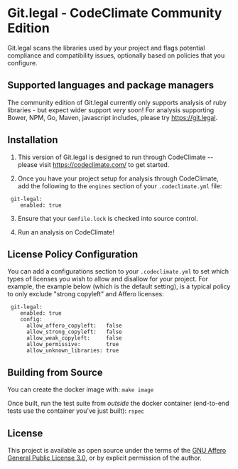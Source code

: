 # Git.legal - CodeClimate Community Edition

Git.legal scans the libraries used by your project and flags potential compliance and compatibility issues, optionally
based on policies that you configure.

## Supported languages and package managers

The community edition of Git.legal currently only supports analysis of ruby libraries - but expect wider support *very*
soon!  For analysis supporting Bower, NPM, Go, Maven, javascript includes, please try https://git.legal.

## Installation

1. This version of Git.legal is designed to run through CodeClimate -- please visit https://codeclimate.com/ to get started.

2. Once you have your project setup for analysis through CodeClimate, add the following to the `engines` section of your
`.codeclimate.yml` file:

```
 git-legal:
    enabled: true
```

3. Ensure that your `Gemfile.lock` is checked into source control.

4. Run an analysis on CodeClimate!

## License Policy Configuration

You can add a configurations section to your `.codeclimate.yml` to set which types of licenses you wish to allow and
disallow for your project.  For example, the example below (which is the default setting), is a typical policy to only
exclude "strong copyleft" and Affero licenses:

```
 git-legal:
    enabled: true
    config:
      allow_affero_copyleft:   false
      allow_strong_copyleft:   false
      allow_weak_copyleft:     false
      allow_permissive:        true
      allow_unknown_libraries: true
```

## Building from Source

You can create the docker image with: `make image`

Once built, run the test suite from *outside* the docker container (end-to-end tests use the container you've just built): `rspec`

## License

This project is available as open source under the terms of the
[GNU Affero General Public License 3.0](https://www.gnu.org/licenses/agpl-3.0.en.html), or by explicit permission of
the author.


